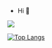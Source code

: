 - Hi 👋

<a href="https://www.linkedin.com/in/amer-yono/" target="_blank"><img src='https://img.shields.io/badge/LinkedIn-0077B5?style=for-the-badge&logo=linkedin&logoColor=white'></a>

[![Top Langs](https://github-readme-stats-git-masterrstaa-rickstaa.vercel.app/api/top-langs/?username=junioryono&show_icons=true&theme=radical)](https://github.com/anuraghazra/github-readme-stats)
